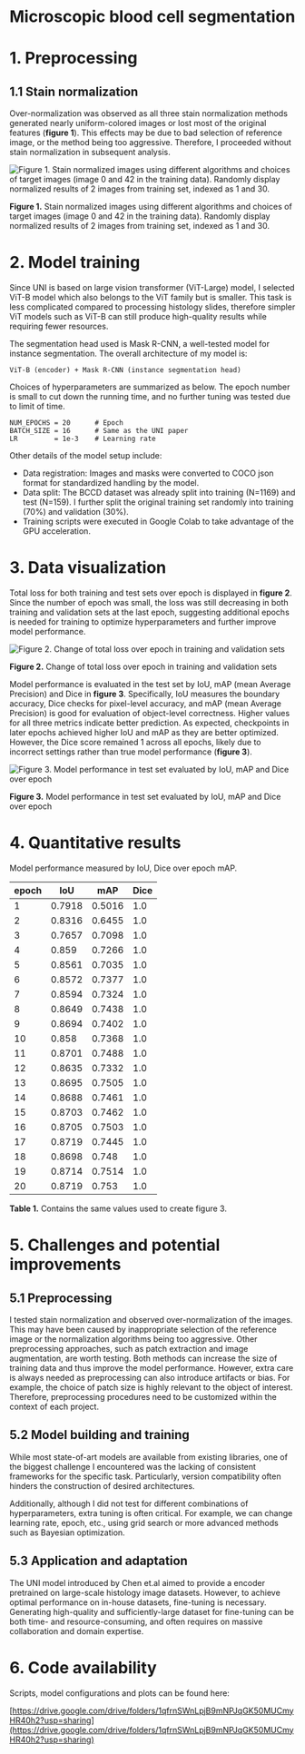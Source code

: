 # Microscopic blood cell segmentation

# 1. Preprocessing

## 1.1 Stain normalization

Over-normalization was observed as all three stain normalization methods generated nearly uniform-colored images or lost most of the original features (**figure 1**). This effects may be due to bad selection of reference image, or the method being too aggressive. Therefore, I proceeded without stain normalization in subsequent analysis.

![**Figure 1.** Stain normalized images using different algorithms and choices of target images (image 0 and 42 in the training data). Randomly display normalized results of 2 images from training set, indexed as 1 and 30.](README/01_stain_norm.png)

**Figure 1.** Stain normalized images using different algorithms and choices of target images (image 0 and 42 in the training data). Randomly display normalized results of 2 images from training set, indexed as 1 and 30.

# 2. Model training

Since UNI is based on large vision transformer (ViT-Large) model, I selected ViT-B model which also belongs to the ViT family but is smaller. This task is less complicated compared to processing histology slides, therefore simpler ViT models such as ViT-B can still produce high-quality results while requiring fewer resources.

The segmentation head used is Mask R-CNN, a well-tested model for instance segmentation. The overall architecture of my model is:

```
ViT-B (encoder) + Mask R-CNN (instance segmentation head)
```

Choices of hyperparameters are summarized as below. The epoch number is small to cut down the running time, and no further tuning was tested due to limit of time.

```
NUM_EPOCHS = 20      # Epoch
BATCH_SIZE = 16      # Same as the UNI paper
LR         = 1e-3    # Learning rate
```

Other details of the model setup include:

- Data registration: Images and masks were converted to COCO json format for standardized handling by the model.
- Data split: The BCCD dataset was already split into training (N=1169) and test (N=159). I further split the original training set randomly into training (70%) and validation (30%).
- Training scripts were executed in Google Colab to take advantage of the GPU acceleration.

# 3. Data visualization

Total loss for both training and test sets over epoch is displayed in **figure 2**. Since the number of epoch was small, the loss was still decreasing in both training and validation sets at the last epoch, suggesting additional epochs is needed for training to optimize hyperparameters and further improve model performance.

![**Figure 2.** Change of total loss over epoch in training and validation sets](README/image.png)

**Figure 2.** Change of total loss over epoch in training and validation sets

Model performance is evaluated in the test set by IoU, mAP (mean Average Precision) and Dice in **figure 3**. Specifically, IoU measures the boundary accuracy, Dice checks for pixel-level accuracy, and mAP (mean Average Precision) is good for evaluation of object-level correctness. Higher values for all three metrics indicate better prediction. As expected, checkpoints in later epochs achieved higher IoU and mAP as they are better optimized. However, the Dice score remained 1 across all epochs, likely due to incorrect settings rather than true model performance (**figure 3**).

![**Figure 3.** Model performance in test set evaluated by IoU, mAP and Dice over epoch](README/image%201.png)

**Figure 3.** Model performance in test set evaluated by IoU, mAP and Dice over epoch

# 4. Quantitative results

Model performance measured by IoU, Dice over epoch mAP. 

| **epoch** | **IoU** | **mAP** | **Dice** |
| --- | --- | --- | --- |
| 1 | 0.7918 | 0.5016 | 1.0 |
| 2 | 0.8316 | 0.6455 | 1.0 |
| 3 | 0.7657 | 0.7098 | 1.0 |
| 4 | 0.859 | 0.7266 | 1.0 |
| 5 | 0.8561 | 0.7035 | 1.0 |
| 6 | 0.8572 | 0.7377 | 1.0 |
| 7 | 0.8594 | 0.7324 | 1.0 |
| 8 | 0.8649 | 0.7438 | 1.0 |
| 9 | 0.8694 | 0.7402 | 1.0 |
| 10 | 0.858 | 0.7368 | 1.0 |
| 11 | 0.8701 | 0.7488 | 1.0 |
| 12 | 0.8635 | 0.7332 | 1.0 |
| 13 | 0.8695 | 0.7505 | 1.0 |
| 14 | 0.8688 | 0.7461 | 1.0 |
| 15 | 0.8703 | 0.7462 | 1.0 |
| 16 | 0.8705 | 0.7503 | 1.0 |
| 17 | 0.8719 | 0.7445 | 1.0 |
| 18 | 0.8698 | 0.748 | 1.0 |
| 19 | 0.8714 | 0.7514 | 1.0 |
| 20 | 0.8719 | 0.753 | 1.0 |

**Table 1.** Contains the same values used to create figure 3.

# 5. Challenges and potential improvements

## 5.1 Preprocessing

I tested stain normalization and observed over-normalization of the images. This may have been caused by inappropriate selection of the reference image or the normalization algorithms being too aggressive. Other preprocessing approaches, such as patch extraction and image augmentation, are worth testing. Both methods can increase the size of training data and thus improve the model performance. However, extra care is always needed as preprocessing can also introduce artifacts or bias. For example, the choice of patch size is highly relevant to the object of interest. Therefore, preprocessing procedures need to be customized within the context of each project.

## 5.2 Model building and training

While most state-of-art models are available from existing libraries, one of the biggest challenge I encountered was the lacking of consistent frameworks for the specific task. Particularly, version compatibility often hinders the construction of desired architectures.

Additionally, although I did not test for different combinations of hyperparameters, extra tuning is often critical. For example, we can change learning rate, epoch, etc., using grid search or more advanced methods such as Bayesian optimization.

## 5.3 Application and adaptation

The UNI model introduced by Chen et.al aimed to provide a encoder pretrained on large-scale histology image datasets. However, to achieve optimal performance on in-house datasets, fine-tuning is necessary. Generating high-quality and sufficiently-large dataset for fine-tuning can be both time- and resource-consuming, and often requires on massive collaboration and domain expertise.

# 6. Code availability

Scripts, model configurations and plots can be found here:

[https://drive.google.com/drive/folders/1qfrnSWnLpjB9mNPJqGK50MUCmyHR40h2?usp=sharing](https://drive.google.com/drive/folders/1qfrnSWnLpjB9mNPJqGK50MUCmyHR40h2?usp=sharing)
